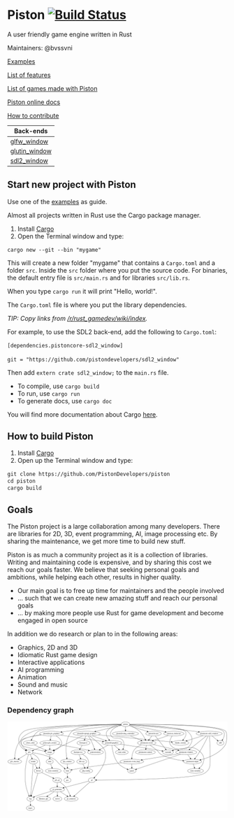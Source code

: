 # Piston [![Build Status](https://travis-ci.org/PistonDevelopers/piston.svg)](https://travis-ci.org/PistonDevelopers/piston)

A user friendly game engine written in Rust

Maintainers: @bvssvni

[Examples](https://github.com/pistondevelopers/piston-examples)

[List of features](https://github.com/PistonDevelopers/piston/issues/668)

[List of games made with Piston](https://github.com/PistonDevelopers/piston/wiki/Games-Made-With-Piston)

[Piston online docs](http://www.rustdox.com/PistonDevelopers/piston/piston/)

[How to contribute](https://github.com/PistonDevelopers/piston/blob/master/CONTRIBUTING.md)

| Back-ends |
|--------------------|
| [glfw_window](https://github.com/pistondevelopers/glfw_window) |
| [glutin_window](https://github.com/pistondevelopers/glutin_window) |
| [sdl2_window](https://github.com/pistondevelopers/sdl2_window) |

## Start new project with Piston

Use one of the [examples](https://github.com/pistondevelopers/piston-examples) as guide.

Almost all projects written in Rust use the Cargo package manager.

1. Install [Cargo](https://github.com/rust-lang/cargo)
2. Open the Terminal window and type:

```
cargo new --git --bin "mygame"
```

This will create a new folder "mygame" that contains a `Cargo.toml` and a folder `src`.
Inside the `src` folder where you put the source code.
For binaries, the default entry file is `src/main.rs` and for libraries `src/lib.rs`.

When you type `cargo run` it will print "Hello, world!".

The `Cargo.toml` file is where you put the library dependencies.

*TIP: Copy links from [/r/rust_gamedev/wiki/index](http://www.reddit.com/r/rust_gamedev/wiki/index).*

For example, to use the SDL2 back-end, add the following to `Cargo.toml`:

```
[dependencies.pistoncore-sdl2_window]

git = "https://github.com/pistondevelopers/sdl2_window"
```

Then add `extern crate sdl2_window;` to the `main.rs` file.

* To compile, use `cargo build`
* To run, use `cargo run`
* To generate docs, use `cargo doc`

You will find more documentation about Cargo [here](http://doc.crates.io/).

## How to build Piston

1. Install [Cargo](https://github.com/rust-lang/cargo)
2. Open up the Terminal window and type:

```
git clone https://github.com/PistonDevelopers/piston
cd piston
cargo build
```

## Goals

The Piston project is a large collaboration among many developers.
There are libraries for 2D, 3D, event programming, AI, image processing etc.
By sharing the maintenance, we get more time to build new stuff.

Piston is as much a community project as it is a collection of libraries.
Writing and maintaining code is expensive, and by sharing this cost we reach our goals faster.
We believe that seeking personal goals and ambitions, while helping each other, results in higher quality.

* Our main goal is to free up time for maintainers and the people involved
* ... such that we can create new amazing stuff and reach our personal goals
* ... by making more people use Rust for game development and become engaged in open source

In addition we do research or plan to in the following areas:

* Graphics, 2D and 3D
* Idiomatic Rust game design
* Interactive applications
* AI programming
* Animation
* Sound and music
* Network

### Dependency graph

![dependencies](./Cargo.png)

